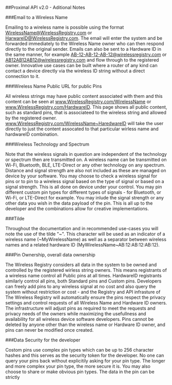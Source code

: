 ##Proximal API v2.0 - Aditional Notes

###Email to a Wireless Name

Emailing to a wireless name is possible using the format WirelessName@WirelessRegistry.com or HarwareID@WirelessRegistry.com. The email will enter the system and be forwarded immediately to the Wireless Name owner who can then respond directly to the original sender. Emails can also be sent to a Hardware ID in the same manner, for example AB-12-AB-12-AB-12@wirelessregistry.com or AB12AB12AB12@wirelessregistry.com and flow through to the registered owner. Innovative use cases can be built where a router of any kind can contact a device directly via the wireless ID string without a direct connection to it.
  
###Wireless Name Public URL for public Pins

All wireless strings may have public content associated with them and this content can be seen at www.WirelessRegistry.com/WirelessName or www.WirelessRegistry.com/HardwareID. This page shows all public content, such as standard pins, that is associateed to the wireless string and allowed by the registered owner. www.WirelessRegistry.com/WirelessName~HaredwareID will take the user directly to just the content assocated to that particular wirless name and hardwareID combination.
 
###Wireless Technology and Spectrum

Note that the wireless signals in question are independent of the technology or spectrum then are transmitted on. A wireless name can be transmitted on Wi-Fi, Bluetooth, BLE, LTE-Direct or any other technology on any spectrum. Distance and signal strength are also not included as these are managed on device by your software. You may choose to check a wireless signal for pins or to pin to a wireless signal based on the type of signal or based on a signal strength. This is all done on device under your control. You may pin different custom pin types for different types of signals - for Bluetooth, or Wi-Fi, or LTE-Direct for example. You may inlude the signal strength or any other data you wish in the data payload of the pin. This is all up to the developer and the combinations allow for creative implementations.
       
###Tilde

Throughout the documentation and in recommended use-cases you will note the use of the tilde "~". This character will be used as an indicator of a wireless name (~MyWirelessName) as well as a separator between wireless names and a related hardware ID (MyWirelessName~AB:12:AB:12:AB:12).
 
###Pin Ownership, overall data ownership

The Wireless Registry considers all data in the system to be owned and controlled by the registered wirless string owners. This means registrants of a wireless name control all Public pins at all times. HardwareID registrants similarly control all pins, both Standard pins and Custom pins. Developers can freely add pins to any wireless signal at no cost and also query the system without restriction or cost - and the Registry and API infrasture of The Wireless Registry will automatically ensure the pins respect the privacy settings and control requests of all Wireless Name and Hardware ID owners. The infrastructure will adjust pins as required to meet the requests and privacy needs of the owners while maximizing the usefullness and availability for all wireless device software developers. Pins cannot be deleted by anyone other than the wireless name or Hardware ID owner, and pins can never be modified once created. 

###Data Security for the developer
 
Costom pins use complex pin types which can be up to 256 character hashes and this serves as the security token for the developer. No one can query your pins back without explicitily asking for your pin type. The longer and more complex your pin type, the more secure it is. You may also choose to share or make obvious pin types. The data in the pin can be strictly 



 
     
